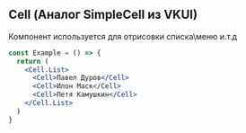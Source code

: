 ## Cell (Аналог SimpleCell из VKUI)
Компонент используется для отрисовки списка\меню и.т.д

```jsx
const Example = () => {
  return (
    <Cell.List>
      <Cell>Павел Дуров</Cell>
      <Cell>Илон Маск</Cell>
      <Cell>Петя Камушкин</Cell>
    </Cell.List>
  )
}
```

